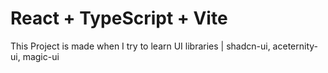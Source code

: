 # React + TypeScript + Vite

This Project is made when I try to learn UI libraries | shadcn-ui, aceternity-ui, magic-ui
